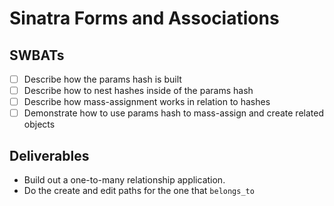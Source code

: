 Sinatra Forms and Associations
============================

## SWBATs

- [ ] Describe how the params hash is built
- [ ] Describe how to nest hashes inside of the params hash
- [ ] Describe how mass-assignment works in relation to hashes
- [ ] Demonstrate how to use params hash to mass-assign and create related objects

## Deliverables

- Build out a one-to-many relationship application.
- Do the create and edit paths for the one that `belongs_to`

